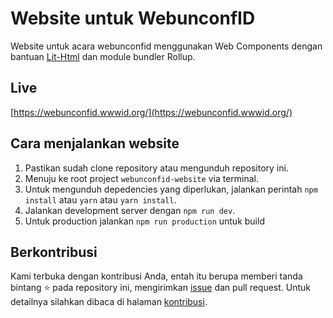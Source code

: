# Website untuk WebunconfID

Website untuk acara webunconfid menggunakan Web Components dengan bantuan [Lit-Html](https://github.com/Polymer/lit-html) dan module bundler Rollup.

## Live

[https://webunconfid.wwwid.org/](https://webunconfid.wwwid.org/)

## Cara menjalankan website

1. Pastikan sudah clone repository atau mengunduh repository ini.
1. Menuju ke root project ```webunconfid-website``` via terminal.
1. Untuk mengunduh depedencies yang diperlukan, jalankan perintah ```npm install``` atau ```yarn``` atau ```yarn install```.
1. Jalankan development server dengan `npm run dev`. 
1. Untuk production jalankan `npm run production` untuk build

## Berkontribusi
Kami terbuka dengan kontribusi Anda, entah itu berupa memberi tanda bintang ⭐️ pada repository ini, mengirimkan [issue](https://github.com/w3id/webunconfid-website/issues) dan pull request. Untuk detailnya silahkan dibaca di halaman [kontribusi](CONTRIBUTING.md).
